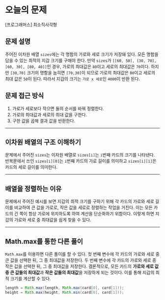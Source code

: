 
# 오늘의 문제
[프로그래머스] 최소직사각형 

## 문제 설명
주어진 이차원 배열 `sizes`에는 각 명함의 가로와 세로 크기가 저장돼 있다. 
모든 명함을 담을 수 있는 최적의 지갑 크기를 구해야 한다. 
만약 `sizes`가 `[[60, 50], [30, 70], [60, 30], [80, 40]]`인 경우, 가로의 최대값은 `80`이고 세로의 최대값은 `70`이다.
하지만 `[30,70]` 크기의 명함을 눕히면 `[70,30]`이 되므로 가로의 최대값은 `80`이고 세로의 최대 값은 `50`이 된다.
따라서 지갑의 크기는 `가로 x 세로`인 `4000`이 반환 된다. 

## 문제 접근 방식 
1. 가로가 세로보다 작으면 둘의 순서를 바꿔 정렬한다.
2. 가로의 최대값과 세로의 최대 값을 구한다.
3. 구한 값을 곱해 결과 값을 반환한다. 

---

## 이차원 배열의 구조 이해하기 
문제에서 주어진 `sizes`는 이차원 배열로 `sizes[i]`는 `i`번째 카드의 크기를 나타낸다. 
반복문에서 쓰인 `sizes[i][0]`는 `i`번째 카드의 가로 길이를 의미하고 `sizes[i][1]`은 카드의 세로 길이를 의미한다. 

---

## 배열을 정렬하는 이유 
문제에서 주어진 예시를 보면 지갑의 최적 크기를 구하기 위해 각 카드의 가로와 세로 길이를 비교하여 큰 값을 가로로, 작은 값을 세로로 정렬하는 작업을 거친다. 
이는 모든 카드의 긴 쪽이 항상 가로에 위치하도록 하여 계산을 단순화하기 위함이다. 
이렇게 하면 지갑의 가로와 세로 중 최대값을 쉽게 찾을 수 있다. 

---

## Math.max를 통한 다른 풀이 
`Math.max`를 이용하면 다른 풀이를 할 수 있다. 
첫 번째 변수에 각 카드의 가로와 세로 중 큰 값을 선택한 뒤, 그 중 최대값을 저장한다.
두 번째 변수에 각 카드의 가로와 세로 중 작은 값을 선택한 뒤, 그 중 최대값을 저장한다.
결론적으로, 모든 카드의 **가로와 세로 값 중 큰 값들의 최대값**과 **작은 값들의 최대값**을 저장하게 되는 것이다. 이를 통해 지갑의 최적 크기를 계산할 수 있다.
```java
length = Math.max(length, Math.max(card[0], card[1]));
height = Math.max(height, Math.min(card[0], card[1]));
```

   


  
